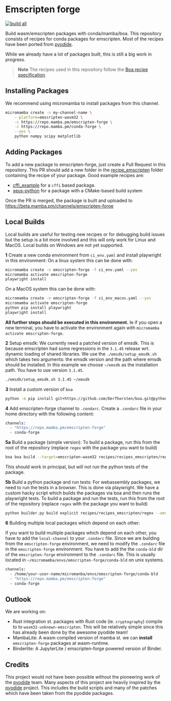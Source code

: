#  Emscripten forge

[![build all](https://github.com/emscripten-forge/recipes/actions/workflows/build_all.yaml/badge.svg?branch=main)](https://github.com/emscripten-forge/recipes/actions/workflows/build_all.yaml)

Build wasm/emscripten packages with conda/mamba/boa.
This repository consists of recipes for conda packages for emscripten.
Most of the recipes have been ported from [pyodide](https://pyodide.org/en/stable/).

While we already have a lot of packages built, this is still a big work in progress.

> **Note**
> The recipes used in this repository follow the [Boa recipe specification](https://boa-build.readthedocs.io/en/latest/recipe_spec.html).

## Installing Packages
We recommend using micromamba to install packages from this channel.
```bash
micromamba create -n my-channel-name \
    --platform=emscripten-wasm32 \
    -c https://repo.mamba.pm/emscripten-forge \
    -c https://repo.mamba.pm/conda-forge \
    --yes \
    python numpy scipy matplotlib
```


## Adding Packages

To add a new package to emscripten-forge, just create a Pull Request in this repository.
This PR should add a new folder in the [recipe_emscripten](https://github.com/emscripten-forge/recipes/tree/main/recipes/recipes_emscripten) folder
containing the recipe of your package.
Good example recipes are:
 
 * [cffi_example](https://github.com/emscripten-forge/recipes/blob/main/recipes/recipes_emscripten/cffi_example/recipe.yaml) for a `cffi` based package.
 * [xeus-python](https://github.com/emscripten-forge/recipes/blob/main/recipes/recipes_emscripten/xeus-python/recipe.yaml) for a package with a CMake-based build system
 
Once the PR is merged, the package is built and uploaded to https://beta.mamba.pm/channels/emscripten-forge

## Local Builds
Local builds are useful for testing new recipes or for debugging build issues but the setup is a bit more involved and this will only work for Linux and MacOS. Local builds on Windows are not yet supported.

 **1** Create a new conda environment from `ci_env.yaml` and install playwright in this environment:
 On a linux system this can be done with:
```bash
micromamba create -n emscripten-forge -f ci_env.yaml --yes
micromamba activate emscripten-forge
playwright install
``` 
On a MacOS system this can be done with:
```bash
micromamba create -n emscripten-forge -f ci_env_macos.yaml --yes
micromamba activate emscripten-forge
python pip install playwright
playwright install
```

**All further steps should be executed in this environment.**
Ie if you open a new terminal, you have to activate the environment again with `micromamba activate emscripten-forge`.

**2** Setup emsdk:
 We currently need a patched version of emsdk. This is because emscripten had some regressions in the `3.1.45` release wrt. dynamic loading of shared libraries. We use the `./emsdk/setup_emsdk.sh` which takes
 two arguments: the emsdk version and the path where emsdk should be installed.
 In this example we choose `~/emsdk` as the installation path. You have to use version `3.1.45`.
 ```bash
./emsdk/setup_emsdk.sh 3.1.45 ~/emsdk
```

**3**  Install a custom version of `boa`
```bash
python -m pip install git+https://github.com/DerThorsten/boa.git@python_api_v2   --no-deps --ignore-installed
```

**4** Add emscripten-forge channel to `.condarc`.
Create a `.condarc` file in your home directory with the following content:
```bash
channels:
  - "https://repo.mamba.pm/emscripten-forge"
  - conda-forge
```

**5a** Build a package (simple version):
To build a package, run this from the root of the repository (replace `regex` with the package you want to build)
```bash
boa boa build --target=emscripten-wasm32 recipes/recipes_emscripten/regex
```
This should work in principal, but will not run the python tests of the package.

**5b** Build a python package and run tests:
For webassembly packages, we need to run the tests in a browser. This is done via playwright.
We have a custom hacky script which builds the packages via boa and then runs the playwright tests.
To build a package and run the tests, run this from the root of the repository (replace `regex` with the package you want to build) 

```bash
python builder.py build explicit recipes/recipes_emscripten/regex --emscripten-wasm32
```

**6** Building multiple local packages which depend on each other:

If you want to build multiple packages which depend on each other, you have to add the `local-channel` to your `.condarc` file. Since we are building from the `emscripten-forge` environment, we need to modify the `.condarc` file in the `emscripten-forge` environment. You have to add the the `conda-bld` dir
of the `emscripten-forge` environment to the `.condarc` file. This is usually located in `~/micromamba/envs/emscripten-forge/conda-bld` on unix systems.
```bash
channels:
  - /home/your-user-name/micromanba/envs/emscripten-forge/conda-bld
  - "https://repo.mamba.pm/emscripten-forge"
  - conda-forge
```



## Outlook

We are working on:
 
 * Rust integration st. packages with Rust code (ie. `cryptography`) compile to to `wasm32-unknown-emscripten`. This will be relatively simple since  this has already been done by the awesome pyodide team!
 * MambaLite: A wasm compiled version of mamba st. we can **install** `emscripten-forge` packages at wasm-runtime.
 * Binderlite: A JupyterLite / emscripten-forge powered version of Binder.

## Credits
This project would not have been possible without the pioneering work of the [pyodide](https://pyodide.org/) team.
Many aspects of this project are heavily inspired by the [pyodide](https://pyodide.org/) project. This includes the build scripts and
many of the patches which have been taken from the pyodide packages.